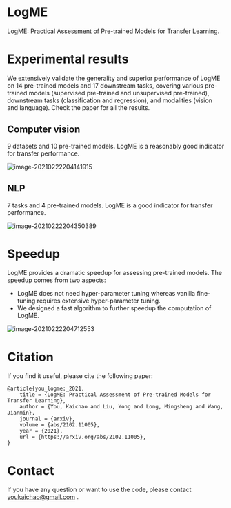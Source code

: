 # LogME
LogME: Practical Assessment of Pre-trained Models for Transfer Learning.

# Experimental results

We extensively validate the generality and superior performance of LogME on 14 pre-trained models and 17 downstream tasks, covering various pre-trained models (supervised pre-trained and unsupervised pre-trained), downstream tasks (classification and regression), and modalities (vision and language). Check the paper for all the results.

## Computer vision

9 datasets and 10 pre-trained models. LogME is a reasonably good indicator for transfer performance.

![image-20210222204141915](imgs/image-20210222204141915.png)

## NLP

7 tasks and 4 pre-trained models. LogME is a good indicator for transfer performance.

![image-20210222204350389](imgs/image-20210222204350389.png)

# Speedup

LogME provides a dramatic speedup for assessing pre-trained models. The speedup comes from two aspects:

- LogME does not need hyper-parameter tuning whereas vanilla fine-tuning requires extensive hyper-parameter tuning.
- We designed a fast algorithm to further speedup the computation of LogME.

![image-20210222204712553](imgs/image-20210222204712553.png)



# Citation

If you find it useful, please cite the following paper:

```
@article{you_logme:_2021,
	title = {LogME: Practical Assessment of Pre-trained Models for Transfer Learning},
	author = {You, Kaichao and Liu, Yong and Long, Mingsheng and Wang, Jianmin},
	journal = {arxiv},
	volume = {abs/2102.11005},
	year = {2021},
	url = {https://arxiv.org/abs/2102.11005},
}
```

# Contact

If you have any question or want to use the code, please contact youkaichao@gmail.com .
